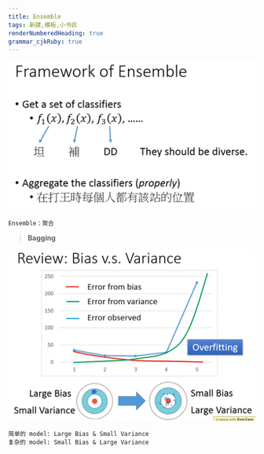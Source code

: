 ```yaml
---
title: Ensemble
tags: 新建,模板,小书匠
renderNumberedHeading: true
grammar_cjkRuby: true
---
```



![](./images/1580890238841.png)
```
Ensemble：聚合
```

>**Bagging**

![](./images/1580890720612.png)
```
简单的 model: Large Bias & Small Variance
复杂的 model: Small Bias & Large Variance
```